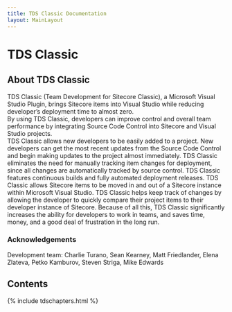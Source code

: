 ```yaml
---
title: TDS Classic Documentation
layout: MainLayout
---
```

 
# TDS Classic 

## About TDS Classic

TDS Classic (Team Development for Sitecore Classic), a Microsoft Visual Studio Plugin, brings Sitecore items into Visual Studio while reducing developer’s deployment time to almost zero.  
By using TDS Classic, developers can improve control and overall team performance by integrating Source Code Control into Sitecore and Visual Studio projects.  
TDS Classic allows new developers to be easily added to a project. New developers can get the most recent updates from the Source Code Control and begin making 
updates to the project almost immediately.  TDS Classic eliminates the need for manually tracking item changes for deployment, since all changes are automatically 
tracked by source control.  TDS Classic features continuous builds and fully automated deployment releases.  TDS Classic allows Sitecore items to be moved in and out of a 
Sitecore instance within Microsoft Visual Studio.  TDS Classic helps keep track of changes by allowing the developer to quickly compare their project items to their developer 
instance of Sitecore.  Because of all this, TDS Classic significantly increases the ability for developers to work in teams, and saves time, money, and a good deal of 
frustration in the long run. 

### Acknowledgements

Development team: Charlie Turano, Sean Kearney, Matt Friedlander, Elena Zlateva, Petko Kamburov, Steven Striga, Mike Edwards 

## Contents

{% include tdschapters.html %}